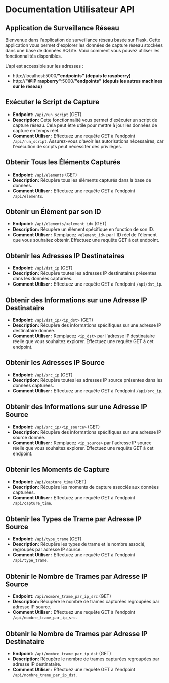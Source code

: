 # Documentation Utilisateur API
## Application de Surveillance Réseau

Bienvenue dans l'application de surveillance réseau basée sur Flask. Cette application vous permet d'explorer les données de capture réseau stockées dans une base de données SQLite. Voici comment vous pouvez utiliser les fonctionnalités disponibles.

L'api est accessible sur les adresses :

- http://localhost:5000/**"endpoints"** **(depuis le raspberry)**
- http://**"@IP raspberry"**:5000/**"endpoints"** **(depuis les autres machines sur le réseau)**
## Exécuter le Script de Capture

- **Endpoint:** `/api/run_script` (GET)
- **Description:** Cette fonctionnalité vous permet d'exécuter un script de capture réseau. Cela peut être utile pour mettre à jour les données de capture en temps réel.
- **Comment Utiliser :** Effectuez une requête GET à l'endpoint `/api/run_script`. Assurez-vous d'avoir les autorisations nécessaires, car l'exécution de scripts peut nécessiter des privilèges.

## Obtenir Tous les Éléments Capturés

- **Endpoint:** `/api/elements` (GET)
- **Description:** Récupère tous les éléments capturés dans la base de données.
- **Comment Utiliser :** Effectuez une requête GET à l'endpoint `/api/elements`.

## Obtenir un Élément par son ID

- **Endpoint:** `/api/elements/<element_id>` (GET)
- **Description:** Récupère un élément spécifique en fonction de son ID.
- **Comment Utiliser :** Remplacez `<element_id>` par l'ID réel de l'élément que vous souhaitez obtenir. Effectuez une requête GET à cet endpoint.

## Obtenir les Adresses IP Destinataires

- **Endpoint:** `/api/dst_ip` (GET)
- **Description:** Récupère toutes les adresses IP destinataires présentes dans les données capturées.
- **Comment Utiliser :** Effectuez une requête GET à l'endpoint `/api/dst_ip`.

## Obtenir des Informations sur une Adresse IP Destinataire

- **Endpoint:** `/api/dst_ip/<ip_dst>` (GET)
- **Description:** Récupère des informations spécifiques sur une adresse IP destinataire donnée.
- **Comment Utiliser :** Remplacez `<ip_dst>` par l'adresse IP destinataire réelle que vous souhaitez explorer. Effectuez une requête GET à cet endpoint.

## Obtenir les Adresses IP Source

- **Endpoint:** `/api/src_ip` (GET)
- **Description:** Récupère toutes les adresses IP source présentes dans les données capturées.
- **Comment Utiliser :** Effectuez une requête GET à l'endpoint `/api/src_ip`.

## Obtenir des Informations sur une Adresse IP Source

- **Endpoint:** `/api/src_ip/<ip_source>` (GET)
- **Description:** Récupère des informations spécifiques sur une adresse IP source donnée.
- **Comment Utiliser :** Remplacez `<ip_source>` par l'adresse IP source réelle que vous souhaitez explorer. Effectuez une requête GET à cet endpoint.

## Obtenir les Moments de Capture

- **Endpoint:** `/api/capture_time` (GET)
- **Description:** Récupère les moments de capture associés aux données capturées.
- **Comment Utiliser :** Effectuez une requête GET à l'endpoint `/api/capture_time`.

## Obtenir les Types de Trame par Adresse IP Source

- **Endpoint:** `/api/type_trame` (GET)
- **Description:** Récupère les types de trame et le nombre associé, regroupés par adresse IP source.
- **Comment Utiliser :** Effectuez une requête GET à l'endpoint `/api/type_trame`.

## Obtenir le Nombre de Trames par Adresse IP Source

- **Endpoint:** `/api/nombre_trame_par_ip_src` (GET)
- **Description:** Récupère le nombre de trames capturées regroupées par adresse IP source.
- **Comment Utiliser :** Effectuez une requête GET à l'endpoint `/api/nombre_trame_par_ip_src`.

## Obtenir le Nombre de Trames par Adresse IP Destinataire

- **Endpoint:** `/api/nombre_trame_par_ip_dst` (GET)
- **Description:** Récupère le nombre de trames capturées regroupées par adresse IP destinataire.
- **Comment Utiliser :** Effectuez une requête GET à l'endpoint `/api/nombre_trame_par_ip_dst`.
